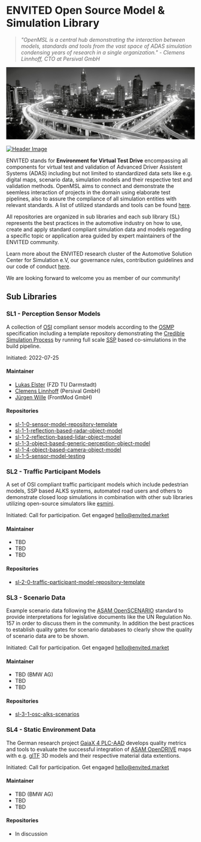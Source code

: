 # ENVITED Open Source Model & Simulation Library

> *"OpenMSL is a central hub demonstrating the interaction between models, standards and tools from the vast space of ADAS simulation condensing years of research in a single organization." - Clemens Linnhoff, CTO at Persival GmbH*

![tp header](/doc/img/envited.png)

[![Header Image](https://img.shields.io/twitter/follow/ASCS_eV?label=Follow&style=social)](https://twitter.com/ASCS_eV)

ENVITED stands for **Environment for Virtual Test Drive** encompassing all components for virtual test and validation of Advanced Driver Assistent Systems (ADAS) including but not limited to standardized data sets like e.g. digital maps, scenario data, simulation models and their respective test and validation methods. OpenMSL aims to connect and demonstrate the seemless interaction of projects in the domain using elaborate test pipelines, also to assure the compliance of all simulation entities with relevant standards. A list of utilized standards and tools can be found [here](/doc/related_work.md).

All repositories are organized in sub libraries and each sub library (SL) represents the best practices in the automotive industry on how to use, create and apply standard compliant simulation data and models regarding a specific topic or application area guided by expert maintainers of the ENVITED community.

Learn more about the ENVITED research cluster of the Automotive Solution Center for Simulation e.V, our governance rules, contribution guidelines and our code of conduct [here](/README.md).

We are looking forward to welcome you as member of our community!

## Sub Libraries

### SL1 - Perception Sensor Models

A collection of [OSI](https://github.com/OpenSimulationInterface/open-simulation-interface) compliant sensor models according to the [OSMP](https://github.com/OpenSimulationInterface/osi-sensor-model-packaging) specification including a template repository demonstrating the [Credible Simulation Process](https://setlevel.de/assets/forschungsergebnisse/Credible-Simulation-Process-v1.0.pdf) by running full scale [SSP](https://ssp-standard.org/) based co-simulations in the build pipeline.

Initiated: 2022-07-25
  
#### Maintainer

- [Lukas Elster](https://github.com/LukasElster) (FZD TU Darmstadt)
- [Clemens Linnhoff](https://github.com/ClemensLinnhoff) (Persival GmbH)
- [Jürgen Wille](https://github.com/FM-juergenW) (FrontMod GmbH)
  
#### Repositories

- [sl-1-0-sensor-model-repository-template](https://github.com/openMSL/sl-1-0-sensor-model-repository-template)
- [sl-1-1-reflection-based-radar-object-model](https://github.com/openMSL/sl-1-1-reflection-based-radar-object-model)
- [sl-1-2-reflection-based-lidar-object-model](https://github.com/openMSL/sl-1-2-reflection-based-lidar-object-model)
- [sl-1-3-object-based-generic-perception-object-model](https://github.com/openMSL/sl-1-3-object-based-generic-perception-object-model)
- [sl-1-4-object-based-camera-object-model](https://github.com/openMSL/sl-1-4-object-based-camera-object-model)
- [sl-1-5-sensor-model-testing](https://github.com/openMSL/sl-1-5-sensor-model-testing)

### SL2 - Traffic Participant Models

A set of OSI compliant traffic participant models which include pedestrian models, SSP based ALKS systems, automated road users and others to demonstrate closed loop simulations in combination with other sub libraries utilizing open-source simulators like [esmini](https://github.com/esmini/esmini).

Initiated: Call for participation. Get engaged [hello@envited.market](mailto:hello@envited.market)

#### Maintainer

- TBD
- TBD
- TBD
  
#### Repositories

- [sl-2-0-traffic-participant-model-repository-template](https://github.com/openMSL/sl-2-0-traffic-participant-model-repository-template)

### SL3 - Scenario Data

Example scenario data following the [ASAM OpenSCENARIO](https://www.asam.net/standards/detail/openscenario/) standard to provide interpretations for legislative documents like the UN Regulation No. 157 in order to discuss them in the community. In addition the best practices to establish quality gates for scenario databases to clearly show the quality of scenario data are to be shown.

Initiated: Call for participation. Get engaged [hello@envited.market](mailto:hello@envited.market)

#### Maintainer

- TBD (BMW AG)
- TBD
- TBD
  
#### Repositories

- [sl-3-1-osc-alks-scenarios](https://github.com/asam-oss/OSC-ALKS-scenarios)

### SL4 - Static Environment Data

The German research project [GaiaX 4 PLC-AAD](https://www.gaia-x4plcaad.info/) develops quality metrics and tools to evaluate the successful integration of [ASAM OpenDRIVE](https://www.asam.net/standards/detail/opendrive) maps with e.g. [glTF](https://www.khronos.org/gltf/) 3D models and their respective material data extentions. 

Initiated: Call for participation. Get engaged [hello@envited.market](mailto:hello@envited.market)

#### Maintainer

- TBD (BMW AG)
- TBD
- TBD
  
#### Repositories

- In discussion
